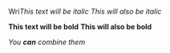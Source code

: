 Wri*This text will be italic*
_This will also be italic_

**This text will be bold**
__This will also be bold__

_You **can** combine them_
